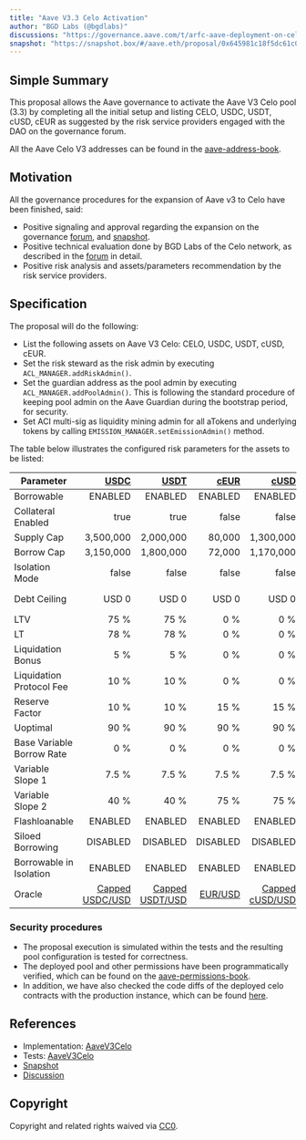```yaml
---
title: "Aave V3.3 Celo Activation"
author: "BGD Labs (@bgdlabs)"
discussions: "https://governance.aave.com/t/arfc-aave-deployment-on-celo/17636"
snapshot: "https://snapshot.box/#/aave.eth/proposal/0x645981c18f5dc61c07324a39d57bcb873ebd8fb9e4a435280cac57cb07a8090b"
---
```


## Simple Summary

This proposal allows the Aave governance to activate the Aave V3 Celo pool (3.3) by completing all the initial setup and listing CELO, USDC, USDT, cUSD, cEUR as suggested by the risk service providers engaged with the DAO on the governance forum.

All the Aave Celo V3 addresses can be found in the [aave-address-book](https://github.com/bgd-labs/aave-address-book/blob/300841c0c3cbc884dca90d168053a3f8df25f767/src/AaveV3Celo.sol).

## Motivation

All the governance procedures for the expansion of Aave v3 to Celo have been finished, said:

- Positive signaling and approval regarding the expansion on the governance [forum](https://governance.aave.com/t/arfc-aave-deployment-on-celo/17636), and [snapshot](https://snapshot.box/#/aave.eth/proposal/0x645981c18f5dc61c07324a39d57bcb873ebd8fb9e4a435280cac57cb07a8090b).
- Positive technical evaluation done by BGD Labs of the Celo network, as described in the [forum](https://governance.aave.com/t/bgd-aave-celo-infrastructure-technical-evaluation/16588) in detail.
- Positive risk analysis and assets/parameters recommendation by the risk service providers.

## Specification

The proposal will do the following:

- List the following assets on Aave V3 Celo: CELO, USDC, USDT, cUSD, cEUR.
- Set the risk steward as the risk admin by executing `ACL_MANAGER.addRiskAdmin()`.
- Set the guardian address as the pool admin by executing `ACL_MANAGER.addPoolAdmin()`. This is following the standard procedure of keeping pool admin on the Aave Guardian during the bootstrap period, for security.
- Set ACI multi-sig as liquidity mining admin for all aTokens and underlying tokens by calling `EMISSION_MANAGER.setEmissionAdmin()` method.

The table below illustrates the configured risk parameters for the assets to be listed:

| Parameter                 |            [USDC](https://celoscan.io/address/0xcebA9300f2b948710d2653dD7B07f33A8B32118C) |            [USDT](https://celoscan.io/address/0x48065fbBE25f71C9282ddf5e1cD6D6A887483D5e) |    [cEUR](https://celoscan.io/address/0xD8763CBa276a3738E6DE85b4b3bF5FDed6D6cA73) |            [cUSD](https://celoscan.io/address/0x765DE816845861e75A25fCA122bb6898B8B1282a) |     [CELO](https://celoscan.io/address/0x471EcE3750Da237f93B8E339c536989b8978a438) |
| ------------------------- | ----------------------------------------------------------------------------------------: | ----------------------------------------------------------------------------------------: | --------------------------------------------------------------------------------: | ----------------------------------------------------------------------------------------: | ---------------------------------------------------------------------------------: |
| Borrowable                |                                                                                   ENABLED |                                                                                   ENABLED |                                                                           ENABLED |                                                                                   ENABLED |                                                                            ENABLED |
| Collateral Enabled        |                                                                                      true |                                                                                      true |                                                                             false |                                                                                     false |                                                                               true |
| Supply Cap                |                                                                                 3,500,000 |                                                                                 2,000,000 |                                                                            80,000 |                                                                                 1,300,000 |                                                                          1,000,000 |
| Borrow Cap                |                                                                                 3,150,000 |                                                                                 1,800,000 |                                                                            72,000 |                                                                                 1,170,000 |                                                                            100,000 |
| Isolation Mode            |                                                                                     false |                                                                                     false |                                                                             false |                                                                                     false |                                                                               true |
| Debt Ceiling              |                                                                                     USD 0 |                                                                                     USD 0 |                                                                             USD 0 |                                                                                     USD 0 |                                                                        USD 500,000 |
| LTV                       |                                                                                      75 % |                                                                                      75 % |                                                                               0 % |                                                                                       0 % |                                                                               55 % |
| LT                        |                                                                                      78 % |                                                                                      78 % |                                                                               0 % |                                                                                       0 % |                                                                               61 % |
| Liquidation Bonus         |                                                                                       5 % |                                                                                       5 % |                                                                               0 % |                                                                                       0 % |                                                                               10 % |
| Liquidation Protocol Fee  |                                                                                      10 % |                                                                                      10 % |                                                                               0 % |                                                                                       0 % |                                                                               10 % |
| Reserve Factor            |                                                                                      10 % |                                                                                      10 % |                                                                              15 % |                                                                                      15 % |                                                                               20 % |
| Uoptimal                  |                                                                                      90 % |                                                                                      90 % |                                                                              90 % |                                                                                      90 % |                                                                               45 % |
| Base Variable Borrow Rate |                                                                                       0 % |                                                                                       0 % |                                                                               0 % |                                                                                       0 % |                                                                                0 % |
| Variable Slope 1          |                                                                                     7.5 % |                                                                                     7.5 % |                                                                             7.5 % |                                                                                     7.5 % |                                                                               10 % |
| Variable Slope 2          |                                                                                      40 % |                                                                                      40 % |                                                                              75 % |                                                                                      75 % |                                                                              150 % |
| Flashloanable             |                                                                                   ENABLED |                                                                                   ENABLED |                                                                           ENABLED |                                                                                   ENABLED |                                                                            ENABLED |
| Siloed Borrowing          |                                                                                  DISABLED |                                                                                  DISABLED |                                                                          DISABLED |                                                                                  DISABLED |                                                                           DISABLED |
| Borrowable in Isolation   |                                                                                   ENABLED |                                                                                   ENABLED |                                                                           ENABLED |                                                                                   ENABLED |                                                                           DISABLED |
| Oracle                    | [Capped USDC/USD](https://celoscan.io/address/0xBF704f2FfdB856805cE64D085cD50427823696D7) | [Capped USDT/USD](https://celoscan.io/address/0x6e3d991C965364481796116dE68A8036d1b3Ecd0) | [EUR/USD](https://celoscan.io/address/0x3D207061Dbe8E2473527611BFecB87Ff12b28dDa) | [Capped cUSD/USD](https://celoscan.io/address/0xdCdA3E7E90fe827776b8FDaEa3C5977F123354DA) | [CELO/USD](https://celoscan.io/address/0x0568fD19986748cEfF3301e55c0eb1E729E0Ab7e) |

### Security procedures

- The proposal execution is simulated within the tests and the resulting pool configuration is tested for correctness.
- The deployed pool and other permissions have been programmatically verified, which can be found on the [aave-permissions-book](https://github.com/bgd-labs/aave-permissions-book/blob/a659b5cccaa5f6b5e681dcdd0177490d1c857688/out/CELO-V3.md#contracts).
- In addition, we have also checked the code diffs of the deployed celo contracts with the production instance, which can be found [here](https://github.com/bgd-labs/aave-v3-origin/pull/54).

## References

- Implementation: [AaveV3Celo](https://github.com/bgd-labs/aave-proposals-v3/blob/b3840ee71a53d01a18d58b2b6a03d419020bf760/src/20250224_AaveV3Celo_AaveV33CeloActivation/AaveV3Celo_AaveV33CeloActivation_20250224.sol)
- Tests: [AaveV3Celo](https://github.com/bgd-labs/aave-proposals-v3/blob/b3840ee71a53d01a18d58b2b6a03d419020bf760/src/20250224_AaveV3Celo_AaveV33CeloActivation/AaveV3Celo_AaveV33CeloActivation_20250224.t.sol)
- [Snapshot](https://snapshot.box/#/aave.eth/proposal/0x645981c18f5dc61c07324a39d57bcb873ebd8fb9e4a435280cac57cb07a8090b)
- [Discussion](https://governance.aave.com/t/arfc-aave-deployment-on-celo/17636)

## Copyright

Copyright and related rights waived via [CC0](https://creativecommons.org/publicdomain/zero/1.0/).
